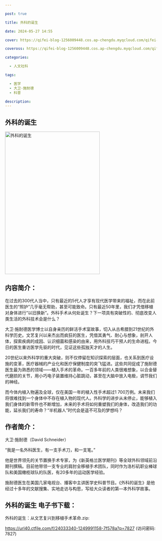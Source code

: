 ```yaml
---

post: true

title: 外科的诞生

date: 2024-05-27 14:55

cover: https://qifei-blog-1256009448.cos.ap-chengdu.myqcloud.com/qifei-blog/660aac719f345e8d03351d9a.jpg

coveross: https://qifei-blog-1256009448.cos.ap-chengdu.myqcloud.com/qifei-blog/660aac719f345e8d03351d9a.jpg

categories:

  - 人文社科

tags:

  - 医学
  - 大卫·施耐德
  - 科普

description:
---
```


## 外科的诞生
<img alt="外科的诞生 " class="aligncenter loading" data-was-processed="true" decoding="async" fetchpriority="high" height="471" src="https://qifei-blog-1256009448.cos.ap-chengdu.myqcloud.com/qifei-blog/660aac719f345e8d03351d9a.jpg " style="cursor: zoom-in;" width="314"/>

## 内容简介：

在过去的300代人当中，只有最近的5代人才享有现代医学带来的福祉，而在此前医生的“照护”几乎毫无帮助，甚至可能致命。只有最近50年里，我们才凭借移植对身体进行“以旧换新”。外科手术从何处诞生？下一项具有突破性的、彻底改变人类生活的外科技术会是什么？

大卫·施耐德医学博士以自身亲历的鲜活手术室故事，切入从古希腊到21世纪的外科学历史。文艺复兴以来杰出而疯狂的医生，凭借其勇气、耐心与想象，剖开人体，探索疾病的成因、认识细菌和感染的由来，用外科技巧干预人的生命进程。今日的医生重访医学先驱的时代，见证这些孤独天才的人生。

20世纪以来外科学的重大突破，则不仅停留在知识探索的层面，也关系到医疗设施的变革，医疗器械的产业化和医疗保健制度的突飞猛进。这些共同促成了施耐德医生最为熟悉的领域——植入手术的革命。一百多年前的人类很难想象，以合金替代磨损的关节，用小巧电子装置维持心脏跳动，甚至在大脑中放入电极，调节我们的神经。

而今体内植入物遍及全球，仅在美国一年的植入性手术超过1 700万例。未来我们将很难找到一个身体中不存在植入物的现代人。外科学的进步从未停止，能够植入我们身体的新零件也不断增加，未来的手术将如何重塑我们的身体，改造我们的功能，延长我们的寿命？“半机器人”时代会是遥不可及的梦想吗？

## 作者简介：

大卫·施耐德（David Schneider）

“我是一名外科医生，有一支手术刀，和一支笔。”

他是世界领先的关节置换手术专家，为《新英格兰医学期刊》等全球外科领域前沿期刊撰稿。目前他带领一支专业的肩肘全移植手术团队，同时作为洛杉矶职业棒球队和美国橄榄球队的队医，有20多年的运动医学经验。

施耐德医生在美国几家电视台、播客中主讲医学史科普节目。《外科的诞生》是他经过十多年的文献搜集、实地走访与构思，写给大众读者的第—本外科学故事。

## 外科的诞生 电子书下载：


外科的诞生：从文艺复兴到移植手术革命.zip: 

https://url40.ctfile.com/f/24033340-1249991158-7f578a?p=7827 (访问密码: 7827)